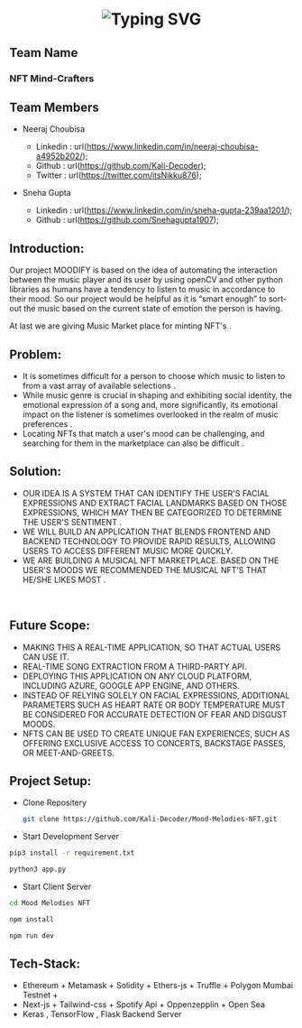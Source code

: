 <h1 align="center">
<a><img src="https://readme-typing-svg.demolab.com?font=Fira+Code&weight=900&size=40&pause=1000&center=true&vCenter=true&width=900&lines=Mood + Melodies + NFT" alt="Typing SVG" /></a>
<br/>
</h1>
<p align="center">
</p>

## Team Name 
<h3> NFT Mind-Crafters </h3>

## Team Members 
* Neeraj Choubisa 
  * Linkedin : url(https://www.linkedin.com/in/neeraj-choubisa-a4952b202/);
  * Github : url(https://github.com/Kali-Decoder);
  * Twitter : url(https://twitter.com/itsNikku876);

* Sneha Gupta
  * Linkedin : url(https://www.linkedin.com/in/sneha-gupta-239aa1201/);
  * Github : url(https://github.com/Snehagupta1907);


## Introduction:
Our project MOODIFY is based on the idea of automating the interaction between the music player and its user by using openCV and other python libraries as humans have a tendency to listen to music in accordance to their mood. So our project would be helpful as it is “smart enough” to sort-out the music based on the current state of emotion the person is having.

At last we are giving Music Market place for minting NFT's .
<br/>

## Problem:
* It is sometimes difficult for a person to choose which music to listen to from a vast array of available selections .
* While music genre is crucial in shaping and exhibiting social identity, the emotional expression of a song and, more significantly, its emotional impact on the listener is sometimes overlooked in the realm of music preferences .
* Locating NFTs that match a user's mood can be challenging, and searching for them in the marketplace can also be difficult .



## Solution:
* OUR IDEA IS A SYSTEM THAT CAN IDENTIFY THE USER'S FACIAL EXPRESSIONS AND EXTRACT FACIAL LANDMARKS BASED ON THOSE EXPRESSIONS, WHICH MAY THEN BE CATEGORIZED TO DETERMINE THE USER'S SENTIMENT .
* WE WILL BUILD AN APPLICATION THAT BLENDS FRONTEND AND BACKEND TECHNOLOGY TO PROVIDE RAPID RESULTS, ALLOWING USERS TO ACCESS DIFFERENT MUSIC MORE QUICKLY.
* WE ARE BUILDING A MUSICAL NFT MARKETPLACE. BASED ON THE USER'S MOODS WE RECOMMENDED THE MUSICAL NFT’S THAT HE/SHE LIKES MOST .
<br/>


## Future Scope:
* MAKING THIS A REAL-TIME APPLICATION, SO THAT ACTUAL USERS CAN USE IT.
* REAL-TIME SONG EXTRACTION FROM A THIRD-PARTY API.
* DEPLOYING THIS APPLICATION ON ANY CLOUD PLATFORM, INCLUDING AZURE, GOOGLE APP ENGINE, AND OTHERS.
* INSTEAD OF RELYING SOLELY ON FACIAL EXPRESSIONS, ADDITIONAL PARAMETERS SUCH AS HEART RATE OR BODY TEMPERATURE MUST BE CONSIDERED FOR ACCURATE DETECTION OF FEAR AND DISGUST MOODS.
* NFTS CAN BE USED TO CREATE UNIQUE FAN EXPERIENCES, SUCH AS OFFERING EXCLUSIVE ACCESS TO CONCERTS, BACKSTAGE PASSES, OR MEET-AND-GREETS.

## Project Setup:
- Clone Repositery 
  ```bash
  git clone https://github.com/Kali-Decoder/Mood-Melodies-NFT.git
  ```
 - Start Development Server 
  ```bash
  pip3 install -r requirement.txt
  ```
  ```bash
  python3 app.py
  ```
 
 - Start Client Server
  ```bash
  cd Mood Melodies NFT
  ```
  ```bash
  npm install 
  ```
  ```bash
  npm run dev
  ```

## Tech-Stack:

- Ethereum + Metamask + Solidity + Ethers-js + Truffle + Polygon Mumbai Testnet + 
- Next-js + Tailwind-css + Spotify Api + Oppenzepplin + Open Sea 
- Keras , TensorFlow , Flask Backend Server 
